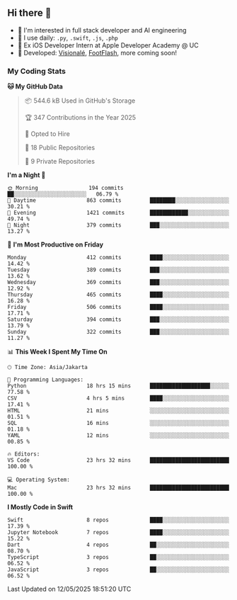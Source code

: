 ## Hi there 👋

- 🤖 I'm interested in full stack developer and AI engineering
- 🌱 I use daily: `.py`, `.swift`, `.js`, `.php`
- 🍎 Ex iOS Developer Intern at Apple Developer Academy @ UC
- 🔨 Developed: [Visionalé](https://apps.apple.com/id/app/visional%C3%A9/id6737191146), [FootFlash](https://apps.apple.com/id/app/footflash/id6550905078), more coming soon!

### My Coding Stats

<!--START_SECTION:waka-->
**🐱 My GitHub Data** 

> 📦 544.6 kB Used in GitHub's Storage 
 > 
> 🏆 347 Contributions in the Year 2025
 > 
> 💼 Opted to Hire
 > 
> 📜 18 Public Repositories 
 > 
> 🔑 9 Private Repositories 
 > 
**I'm a Night 🦉** 

```text
🌞 Morning                194 commits         ██░░░░░░░░░░░░░░░░░░░░░░░   06.79 % 
🌆 Daytime                863 commits         ████████░░░░░░░░░░░░░░░░░   30.21 % 
🌃 Evening                1421 commits        ████████████░░░░░░░░░░░░░   49.74 % 
🌙 Night                  379 commits         ███░░░░░░░░░░░░░░░░░░░░░░   13.27 % 
```
📅 **I'm Most Productive on Friday** 

```text
Monday                   412 commits         ████░░░░░░░░░░░░░░░░░░░░░   14.42 % 
Tuesday                  389 commits         ███░░░░░░░░░░░░░░░░░░░░░░   13.62 % 
Wednesday                369 commits         ███░░░░░░░░░░░░░░░░░░░░░░   12.92 % 
Thursday                 465 commits         ████░░░░░░░░░░░░░░░░░░░░░   16.28 % 
Friday                   506 commits         ████░░░░░░░░░░░░░░░░░░░░░   17.71 % 
Saturday                 394 commits         ███░░░░░░░░░░░░░░░░░░░░░░   13.79 % 
Sunday                   322 commits         ███░░░░░░░░░░░░░░░░░░░░░░   11.27 % 
```


📊 **This Week I Spent My Time On** 

```text
🕑︎ Time Zone: Asia/Jakarta

💬 Programming Languages: 
Python                   18 hrs 15 mins      ███████████████████░░░░░░   77.58 % 
CSV                      4 hrs 5 mins        ████░░░░░░░░░░░░░░░░░░░░░   17.41 % 
HTML                     21 mins             ░░░░░░░░░░░░░░░░░░░░░░░░░   01.51 % 
SQL                      16 mins             ░░░░░░░░░░░░░░░░░░░░░░░░░   01.18 % 
YAML                     12 mins             ░░░░░░░░░░░░░░░░░░░░░░░░░   00.85 % 

🔥 Editors: 
VS Code                  23 hrs 32 mins      █████████████████████████   100.00 % 

💻 Operating System: 
Mac                      23 hrs 32 mins      █████████████████████████   100.00 % 
```

**I Mostly Code in Swift** 

```text
Swift                    8 repos             ████░░░░░░░░░░░░░░░░░░░░░   17.39 % 
Jupyter Notebook         7 repos             ████░░░░░░░░░░░░░░░░░░░░░   15.22 % 
Dart                     4 repos             ██░░░░░░░░░░░░░░░░░░░░░░░   08.70 % 
TypeScript               3 repos             ██░░░░░░░░░░░░░░░░░░░░░░░   06.52 % 
JavaScript               3 repos             ██░░░░░░░░░░░░░░░░░░░░░░░   06.52 % 
```




 Last Updated on 12/05/2025 18:51:20 UTC
<!--END_SECTION:waka-->

<!--
**nico-samuelson/nico-samuelson** is a ✨ _special_ ✨ repository because its `README.md` (this file) appears on your GitHub profile.

Here are some ideas to get you started:

- 🔭 I’m currently working on ...
- 🌱 I’m currently learning ...
- 👯 I’m looking to collaborate on ...
- 🤔 I’m looking for help with ...
- 💬 Ask me about ...
- 📫 How to reach me: ...
- 😄 Pronouns: ...
- ⚡ Fun fact: ...
-->
